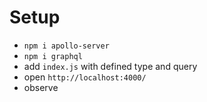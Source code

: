 # Setup
- `npm i apollo-server`
- `npm i graphql`
- add `index.js` with defined type and query
- open `http://localhost:4000/`
- observe